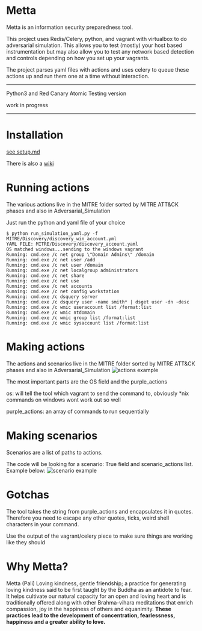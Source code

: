 # Metta 

Metta is an information security preparedness tool.  

This project uses Redis/Celery, python, and vagrant with virtualbox to do adversarial simulation.  This allows you to test (mostly) your host based instrumentation but may also allow you to test any network based detection and controls depending on how you set up your vagrants.

The project parses yaml files with actions and uses celery to queue these actions up and run them one at a time without interaction.

---

Python3 and Red Canary Atomic Testing version

work in progress

---

# Installation
[see setup.md](setup.md)

There is also a [wiki](https://github.com/uber-common/metta/wiki)


# Running actions
The various actions live in the MITRE folder sorted by MITRE ATT&CK phases and also in Adversarial_Simulation

Just run the python and yaml file of your choice

```
$ python run_simulation_yaml.py -f MITRE/Discovery/discovery_win_account.yml
YAML FILE: MITRE/Discovery/discovery_account.yaml
OS matched windows...sending to the windows vagrant
Running: cmd.exe /c net group \"Domain Admins\" /domain
Running: cmd.exe /c net user /add
Running: cmd.exe /c net user /domain
Running: cmd.exe /c net localgroup administrators
Running: cmd.exe /c net share
Running: cmd.exe /c net use
Running: cmd.exe /c net accounts
Running: cmd.exe /c net config workstation
Running: cmd.exe /c dsquery server
Running: cmd.exe /c dsquery user -name smith* | dsget user -dn -desc
Running: cmd.exe /c wmic useraccount list /format:list
Running: cmd.exe /c wmic ntdomain
Running: cmd.exe /c wmic group list /format:list
Running: cmd.exe /c wmic sysaccount list /format:list
```


# Making actions
The actions and scenarios live in the MITRE folder sorted by MITRE ATT&CK phases and also in Adversarial_Simulation
![actions example](docs/images/scenario.png)

The most important parts are the OS field and the purple_actions

os: will tell the tool which vagrant to send the command to, obviously *nix commands on windows wont work out so well

purple_actions: an array of commands to run sequentially

# Making scenarios
Scenarios are a list of paths to actions.

The code will be looking for a  scenario: True field and scenario_actions list. Example below:
![scenario example](docs/images/scenario2.png)




# Gotchas

The tool takes the string from purple_actions and encapsulates it in quotes. Therefore you need to escape any other quotes, ticks, weird shell characters in your command.

Use the output of the vagrant/celery piece to make sure things are working like they should

# Why Metta?
Metta (Pali)
Loving kindness, gentle friendship; a practice for generating loving kindness said to be first taught by the Buddha as an antidote to fear. It helps cultivate our natural capacity for an open and loving heart and is traditionally offered along with other Brahma-vihara meditations that enrich compassion, joy in the happiness of others and equanimity. <b> These practices lead to the development of concentration, fearlessness, happiness and a greater ability to love. </b>
